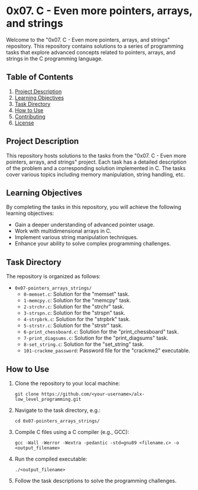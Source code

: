 # 0x07. C - Even more pointers, arrays, and strings

Welcome to the "0x07. C - Even more pointers, arrays, and strings" repository. This repository contains solutions to a series of programming tasks that explore advanced concepts related to pointers, arrays, and strings in the C programming language.

## Table of Contents

1. [Project Description](#project-description)
2. [Learning Objectives](#learning-objectives)
3. [Task Directory](#task-directory)
4. [How to Use](#how-to-use)
5. [Contributing](#contributing)
6. [License](#license)

## Project Description

This repository hosts solutions to the tasks from the "0x07. C - Even more pointers, arrays, and strings" project. Each task has a detailed description of the problem and a corresponding solution implemented in C. The tasks cover various topics including memory manipulation, string handling, etc.

## Learning Objectives

By completing the tasks in this repository, you will achieve the following learning objectives:

- Gain a deeper understanding of advanced pointer usage.
- Work with multidimensional arrays in C.
- Implement various string manipulation techniques.
- Enhance your ability to solve complex programming challenges.

## Task Directory

The repository is organized as follows:

- `0x07-pointers_arrays_strings/`
  - `0-memset.c`: Solution for the "memset" task.
  - `1-memcpy.c`: Solution for the "memcpy" task.
  - `2-strchr.c`: Solution for the "strchr" task.
  - `3-strspn.c`: Solution for the "strspn" task.
  - `4-strpbrk.c`: Solution for the "strpbrk" task.
  - `5-strstr.c`: Solution for the "strstr" task.
  - `6-print_chessboard.c`: Solution for the "print_chessboard" task.
  - `7-print_diagsums.c`: Solution for the "print_diagsums" task.
  - `8-set_string.c`: Solution for the "set_string" task.
  - `101-crackme_password`: Password file for the "crackme2" executable.

## How to Use

1. Clone the repository to your local machine:
   ```
   git clone https://github.com/<your-username>/alx-low_level_programming.git
   ```

2. Navigate to the task directory, e.g.:
   ```
   cd 0x07-pointers_arrays_strings/
   ```

3. Compile C files using a C compiler (e.g., GCC):
   ```
   gcc -Wall -Werror -Wextra -pedantic -std=gnu89 <filename.c> -o <output_filename>
   ```

4. Run the compiled executable:
   ```
   ./<output_filename>
   ```

5. Follow the task descriptions to solve the programming challenges.

